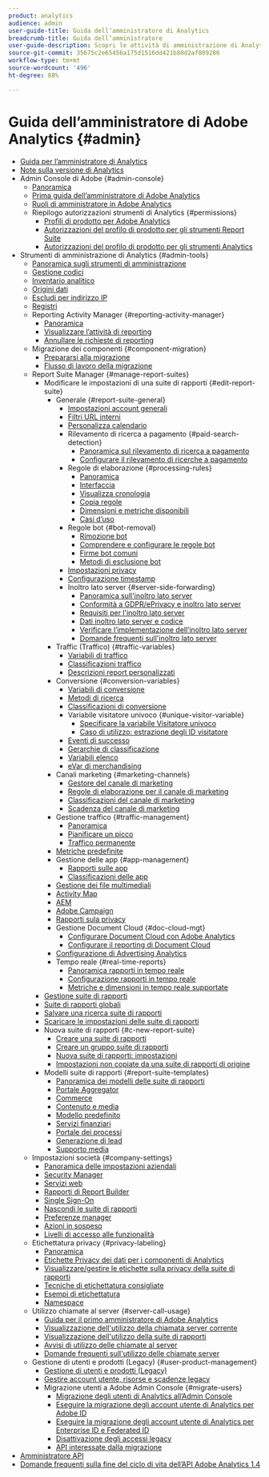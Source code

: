```yaml
---
product: analytics
audience: admin
user-guide-title: Guida dell’amministratore di Analytics
breadcrumb-title: Guida dell’amministratore
user-guide-description: Scopri le attività di amministrazione di Analytics, come gestire utenti e prodotti nell’Admin Console di Experience Cloud, configurare suite di rapporti e altro ancora.
source-git-commit: 35675c2e65456a175d1516dd421b80d2af809286
workflow-type: tm+mt
source-wordcount: '496'
ht-degree: 88%

---
```



# Guida dell’amministratore di Adobe Analytics {#admin}

+ [Guida per l’amministratore di Analytics](home.md)
+ [Note sulla versione di Analytics](https://experienceleague.adobe.com/it/docs/analytics/release-notes/latest)
+ Admin Console di Adobe {#admin-console}
   + [Panoramica](admin-console/home.md)
   + [Prima guida dell’amministratore di Adobe Analytics](admin-console/first-admin-guide.md)
   + [Ruoli di amministratore in Adobe Analytics](admin-console/admin-roles-in-analytics.md)
   + Riepilogo autorizzazioni strumenti di Analytics {#permissions}
      + [Profili di prodotto per Adobe Analytics](admin-console/permissions/product-profile.md)
      + [Autorizzazioni del profilo di prodotto per gli strumenti Report Suite](admin-console/permissions/report-suite-tools.md)
      + [Autorizzazioni del profilo di prodotto per gli strumenti Analytics](admin-console/permissions/analytics-tools.md)
+ Strumenti di amministrazione di Analytics {#admin-tools}
   + [Panoramica sugli strumenti di amministrazione](tools/c-admin-tools.md)
   + [Gestione codici](tools/code-manager-admin.md)
   + [Inventario analitico](tools/analytics-inventory.md)
   + [Origini dati](tools/data-sources.md)
   + [Escludi per indirizzo IP](tools/exclude-ip.md)
   + [Registri](tools/logs.md)
   + Reporting Activity Manager {#reporting-activity-manager}
      + [Panoramica](tools/reporting-activity-manager/reporting-activity-overview.md)
      + [Visualizzare l’attività di reporting](tools//reporting-activity-manager/reporting-activity.md)
      + [Annullare le richieste di reporting](tools/reporting-activity-manager/reporting-activity-cancel-requests.md)
   + Migrazione dei componenti {#component-migration}
      + [Prepararsi alla migrazione](tools/component-migration/prepare-component-migration.md)
      + [Flusso di lavoro della migrazione](tools/component-migration/component-migration.md)
   + Report Suite Manager {#manage-report-suites}
      + Modificare le impostazioni di una suite di rapporti {#edit-report-suite}
         + Generale {#report-suite-general}
            + [Impostazioni account generali](tools/manage-rs/edit-settings/general/general-acct-settings-admin.md)
            + [Filtri URL interni](tools/manage-rs/edit-settings/general/internal-url-filter-admin.md)
            + [Personalizza calendario](tools/manage-rs/edit-settings/general/custom-calendar.md)
            + Rilevamento di ricerca a pagamento {#paid-search-detection}
               + [Panoramica sul rilevamento di ricerca a pagamento](tools/manage-rs/edit-settings/general/paid-search-detection/paid-search-detection.md)
               + [Configurare il rilevamento di ricerche a pagamento](tools/manage-rs/edit-settings/general/paid-search-detection/t-paid-search-detection.md)
            + Regole di elaborazione {#processing-rules}
               + [Panoramica](tools/manage-rs/edit-settings/general/processing-rules/pr-overview.md)
               + [Interfaccia](tools/manage-rs/edit-settings/general/processing-rules/pr-interface.md)
               + [Visualizza cronologia](tools/manage-rs/edit-settings/general/processing-rules/pr-view-history.md)
               + [Copia regole](tools/manage-rs/edit-settings/general/processing-rules/pr-copy.md)
               + [Dimensioni e metriche disponibili](tools/manage-rs/edit-settings/general/processing-rules/pr-variables.md)
               + [Casi d’uso](tools/manage-rs/edit-settings/general/processing-rules/pr-use-cases.md)
            + Regole bot {#bot-removal}
               + [Rimozione bot](tools/manage-rs/edit-settings/general/bot-removal/bot-removal.md)
               + [Comprendere e configurare le regole bot](tools/manage-rs/edit-settings/general/bot-removal/bot-rules.md)
               + [Firme bot comuni](tools/manage-rs/edit-settings/general/bot-removal/bot-signatures.md)
               + [Metodi di esclusione bot](tools/manage-rs/edit-settings/general/bot-removal/bot-exclusion-methods.md)
            + [Impostazioni privacy](tools/manage-rs/edit-settings/general/privacy-settings.md)
            + [Configurazione timestamp](tools/manage-rs/edit-settings/general/timestamp-configuration.md)
            + Inoltro lato server {#server-side-forwarding}
               + [Panoramica sull&#39;inoltro lato server](tools/manage-rs/edit-settings/general/c-server-side-forwarding/ssf.md)
               + [Conformità a GDPR/ePrivacy e inoltro lato server](tools/manage-rs/edit-settings/general/c-server-side-forwarding/ssf-gdpr.md)
               + [Requisiti per l&#39;inoltro lato server](tools/manage-rs/edit-settings/general/c-server-side-forwarding/ssf-requirements.md)
               + [Dati inoltro lato server e codice](tools/manage-rs/edit-settings/general/c-server-side-forwarding/ssf-reference.md)
               + [Verificare l’implementazione dell’inoltro lato server](tools/manage-rs/edit-settings/general/c-server-side-forwarding/ssf-verify.md)
               + [Domande frequenti sull&#39;inoltro lato server](tools/manage-rs/edit-settings/general/c-server-side-forwarding/ssf-faq.md)
         + Traffic (Traffico) {#traffic-variables}
            + [Variabili di traffico](tools/manage-rs/edit-settings/c-traffic-variables/traffic-var.md)
            + [Classificazioni traffico](tools/manage-rs/edit-settings/c-traffic-variables/traffic-classifications.md)
            + [Descrizioni report personalizzati](tools/manage-rs/edit-settings/c-traffic-variables/custom-desc-admin.md)
         + Conversione {#conversion-variables}
            + [Variabili di conversione](tools/manage-rs/edit-settings/conversion-var-admin/conversion-var-admin.md)
            + [Metodi di ricerca](tools/manage-rs/edit-settings/conversion-var-admin/finding-methods.md)
            + [Classificazioni di conversione](tools/manage-rs/edit-settings/conversion-var-admin/conversion-classifications.md)
            + Variabile visitatore univoco {#unique-visitor-variable}
               + [Specificare la variabile Visitatore univoco](tools/manage-rs/edit-settings/conversion-var-admin/unique-visitor-variable-admin/t-unique-visitor-variable.md)
               + [Caso di utilizzo: estrazione degli ID visitatore](tools/manage-rs/edit-settings/conversion-var-admin/unique-visitor-variable-admin/extract-visitorids-usecase.md)
            + [Eventi di successo](tools/manage-rs/edit-settings/conversion-var-admin/c-success-events/success-event.md)
            + [Gerarchie di classificazione](tools/manage-rs/edit-settings/conversion-var-admin/classification-hierarchies.md)
            + [Variabili elenco](tools/manage-rs/edit-settings/conversion-var-admin/list-var-admin.md)
            + [eVar di merchandising](tools/manage-rs/edit-settings/conversion-var-admin/merchandising-evars.md)
         + Canali marketing {#marketing-channels}
            + [Gestore del canale di marketing](tools/manage-rs/edit-settings/marketing-channels/c-channels.md)
            + [Regole di elaborazione per il canale di marketing](tools/manage-rs/edit-settings/marketing-channels/c-rules.md)
            + [Classificazioni del canale di marketing](tools/manage-rs/edit-settings/marketing-channels/classifications-mchannel.md)
            + [Scadenza del canale di marketing](tools/manage-rs/edit-settings/marketing-channels/visitor-engagement.md)
         + Gestione traffico {#traffic-management}
            + [Panoramica](tools/manage-rs/edit-settings/c-traffic-management/traffic-management.md)
            + [Pianificare un picco](tools/manage-rs/edit-settings/c-traffic-management/t-traffic-schedule-spike.md)
            + [Traffico permanente](tools/manage-rs/edit-settings/c-traffic-management/t-traffic-permanent.md)
         + [Metriche predefinite](tools/manage-rs/edit-settings/default-metrics.md)
         + Gestione delle app {#app-management}
            + [Rapporti sulle app](tools/manage-rs/edit-settings/app-reporting.md)
            + [Classificazioni delle app](tools/manage-rs/edit-settings/app-classifications.md)
         + [Gestione dei file multimediali](tools/manage-rs/edit-settings/media-management.md)
         + [Activity Map](tools/manage-rs/edit-settings/activity-map.md)
         + [AEM](tools/manage-rs/edit-settings/adobe-experience-manager.md)
         + [Adobe Campaign](tools/manage-rs/edit-settings/adobe-campaign.md)
         + [Rapporti sula privacy](tools/manage-rs/edit-settings/privacy-reporting.md)
         + Gestione Document Cloud {#doc-cloud-mgt}
            + [Configurare Document Cloud con Adobe Analytics](tools/manage-rs/edit-settings/document-cloud-mgt.md)
            + [Configurare il reporting di Document Cloud](tools/manage-rs/edit-settings/document-cloud-config.md)
         + [Configurazione di Advertising Analytics](tools/manage-rs/edit-settings/advertising-analytics-config.md)
         + Tempo reale {#real-time-reports}
            + [Panoramica rapporti in tempo reale](tools/manage-rs/edit-settings/realtime/realtime.md)
            + [Configurazione rapporti in tempo reale](tools/manage-rs/edit-settings/realtime/t-realtime-admin.md)
            + [Metriche e dimensioni in tempo reale supportate](tools/manage-rs/edit-settings/realtime/realtime-metrics.md)
      + [Gestione suite di rapporti](tools/manage-rs/report-suites-admin.md)
      + [Suite di rapporti globali](tools/manage-rs/rollup-report-suite.md)
      + [Salvare una ricerca suite di rapporti](tools/manage-rs/t-report-suite-saved-search.md)
      + [Scaricare le impostazioni delle suite di rapporti](tools/manage-rs/t-download-rs-settings.md)
      + Nuova suite di rapporti {#c-new-report-suite}
         + [Creare una suite di rapporti](tools/manage-rs/new-rs/t-create-a-report-suite.md)
         + [Creare un gruppo suite di rapporti](tools/manage-rs/new-rs/t-create-rs-group.md)
         + [Nuova suite di rapporti: impostazioni](tools/manage-rs/new-rs/new-report-suite.md)
         + [Impostazioni non copiate da una suite di rapporti di origine](tools/manage-rs/new-rs/settings-not-copied-from-rs.md)
      + Modelli suite di rapporti {#report-suite-templates}
         + [Panoramica dei modelli delle suite di rapporti](tools/manage-rs/rs-templates/report-suite-templates.md)
         + [Portale Aggregator](tools/manage-rs/rs-templates/aggregator-portal.md)
         + [Commerce](tools/manage-rs/rs-templates/commerce-admin.md)
         + [Contenuto e media](tools/manage-rs/rs-templates/content-media.md)
         + [Modello predefinito](tools/manage-rs/rs-templates/default-rs-template.md)
         + [Servizi finanziari](tools/manage-rs/rs-templates/financial-services.md)
         + [Portale dei processi](tools/manage-rs/rs-templates/job-portal.md)
         + [Generazione di lead](tools/manage-rs/rs-templates/lead-generation.md)
         + [Supporto media](tools/manage-rs/rs-templates/support-media.md)
   + Impostazioni società {#company-settings}
      + [Panoramica delle impostazioni aziendali](tools/company/c-company-settings.md)
      + [Security Manager](tools/company/security-manager.md)
      + [Servizi web](tools/company/web-services-admin.md)
      + [Rapporti di Report Builder](tools/company/report-builder-reports-admin.md)
      + [Single Sign-On](tools/company/single-signon-admin.md)
      + [Nascondi le suite di rapporti](tools/company/c-hide-report-suites.md)
      + [Preferenze manager](tools/company/preferences-manager.md)
      + [Azioni in sospeso](tools/company/pending-actions-admin.md)
      + [Livelli di accesso alle funzionalità](tools/company/feature-access-levels.md)
   + Etichettatura privacy {#privacy-labeling}
      + [Panoramica](tools/privacy-labeling/labeling-overview.md)
      + [Etichette Privacy dei dati per i componenti di Analytics](tools/privacy-labeling/labels.md)
      + [Visualizzare/gestire le etichette sulla privacy della suite di rapporti](tools/privacy-labeling/view-settings.md)
      + [Tecniche di etichettatura consigliate](tools/privacy-labeling/best-practices.md)
      + [Esempi di etichettatura](tools/privacy-labeling/examples.md)
      + [Namespace](tools/privacy-labeling/namespaces.md)
   + Utilizzo chiamate al server {#server-call-usage}
      + [Guida per il primo amministratore di Adobe Analytics](tools/server-call-usage/overage-overview.md)
      + [Visualizzazione dell&#39;utilizzo della chiamata server corrente](tools/server-call-usage/server-call-usage-dashboard.md)
      + [Visualizzazione dell&#39;utilizzo della suite di rapporti](tools/server-call-usage/report-suite-usage.md)
      + [Avvisi di utilizzo delle chiamate al server](tools/server-call-usage/scu-alerts.md)
      + [Domande frequenti sull&#39;utilizzo delle chiamate server](tools/server-call-usage/overage-faq.md)
   + Gestione di utenti e prodotti (Legacy) {#user-product-management}
      + [Gestione di utenti e prodotti (Legacy)](tools/user-management/user-management.md)
      + [Gestire account utente, risorse e scadenze legacy](tools/user-management/users-assets.md)
      + Migrazione utenti a Adobe Admin Console {#migrate-users}
         + [Migrazione degli utenti di Analytics all’Admin Console](tools/user-management/user-migration/c-migration-tool.md)
         + [Eseguire la migrazione degli account utente di Analytics per Adobe ID](tools/user-management/user-migration/t-migrate-users.md)
         + [Eseguire la migrazione degli account utente di Analytics per Enterprise ID e Federated ID](tools/user-management/user-migration/migrate-enterprise.md)
         + [Disattivazione degli accessi legacy](tools/user-management/user-migration/t-disable-legacy-login.md)
         + [API interessate dalla migrazione](tools/user-management/user-migration/developer.md)
+ [Amministratore API](c-admin-api/c-admin-api.md)
+ [Domande frequenti sulla fine del ciclo di vita dell’API Adobe Analytics 1.4](c-admin-api/c-admin-14-api-eol.md)

